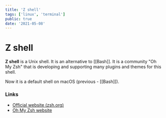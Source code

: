 ```yaml
---
title: 'Z shell'
tags: ['linux', 'terminal']
public: true
date: '2021-05-08'
---
```


# Z shell

**Z shell** is a Unix shell. It is an alternative to [[Bash]]. It is a community "Oh My Zsh" that is developing and supporting many plugins and themes for this shell.

Now it is a default shell on macOS (previous - [[Bash]]).

### Links

- [Official website (zsh.org)](https://www.zsh.org)
- [Oh My Zsh website](https://ohmyz.sh)